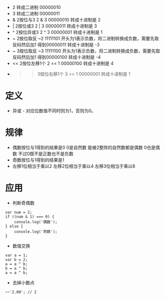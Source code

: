 * 2 转成二进制 00000010
* 3 转成二进制 00000011
* & 2按位与3 2 & 3 00000010 转成十进制是 2
* | 2按位或3 2 | 3 00000011 转成十进制是 3
* ^ 2按位异或3 2 ^ 3 00000001 转成十进制是 1
* ~ 2按位取反 ~2 11111101 开头为1表示负数，将二进制转换成负数，需要先取反码然后加1 得到00000011  转成十进制是 -3
* ~ 3按位取反 ~3 11111100 开头为1表示负数，将二进制转换成负数，需要先取反码然后加1 得到00000100  转成十进制是 -4
* << 2按位左移1个 2 << 1 00000100 转成十进制是 4
* >> 3按位右移1个 3 >> 1 00000001 转成十进制是 1

# 定义
* 异或 - 对应位数值不同时则为1，否则为0。

# 规律
* 偶数按位与1得到的结果是0 0是自然数 能被2整除的自然数都是偶数 0也是偶数 不过0既不是正数也不是负数
* 奇数按位与1得到的结果是1
* 左移1位相当于乘以2 左移2位相当于乘以4 左移3位相当于乘以8

# 应用
* 判断奇偶数
```
var num = 2;
if ((num & 1) === 0) {
    console.log('偶数');
} else {
    console.log('奇数');
}
```
* 数值交换
```
var a = 1;
var b = 2;
a = a ^ b;
b = a ^ b;
a = a ^ b;
```
* 去掉小数点
```
~~'2.00'; // 2
```
